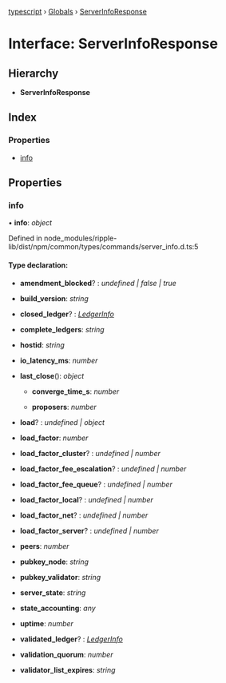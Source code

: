 [typescript](../README.md) › [Globals](../globals.md) › [ServerInfoResponse](serverinforesponse.md)

# Interface: ServerInfoResponse

## Hierarchy

* **ServerInfoResponse**

## Index

### Properties

* [info](serverinforesponse.md#info)

## Properties

###  info

• **info**: *object*

Defined in node_modules/ripple-lib/dist/npm/common/types/commands/server_info.d.ts:5

#### Type declaration:

* **amendment_blocked**? : *undefined | false | true*

* **build_version**: *string*

* **closed_ledger**? : *[LedgerInfo](ledgerinfo.md)*

* **complete_ledgers**: *string*

* **hostid**: *string*

* **io_latency_ms**: *number*

* **last_close**(): *object*

  * **converge_time_s**: *number*

  * **proposers**: *number*

* **load**? : *undefined | object*

* **load_factor**: *number*

* **load_factor_cluster**? : *undefined | number*

* **load_factor_fee_escalation**? : *undefined | number*

* **load_factor_fee_queue**? : *undefined | number*

* **load_factor_local**? : *undefined | number*

* **load_factor_net**? : *undefined | number*

* **load_factor_server**? : *undefined | number*

* **peers**: *number*

* **pubkey_node**: *string*

* **pubkey_validator**: *string*

* **server_state**: *string*

* **state_accounting**: *any*

* **uptime**: *number*

* **validated_ledger**? : *[LedgerInfo](ledgerinfo.md)*

* **validation_quorum**: *number*

* **validator_list_expires**: *string*
